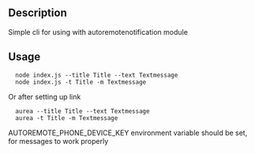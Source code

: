 ## Description
Simple cli for using with autoremotenotification module


## Usage
      
      node index.js --title Title --text Textmessage
      node index.js -t Title -m Textmessage

Or after setting up link
      
      aurea --title Title --text Textmessage
      aurea -t Title -m Textmessage

AUTOREMOTE_PHONE_DEVICE_KEY environment variable should be set, for messages to work properly